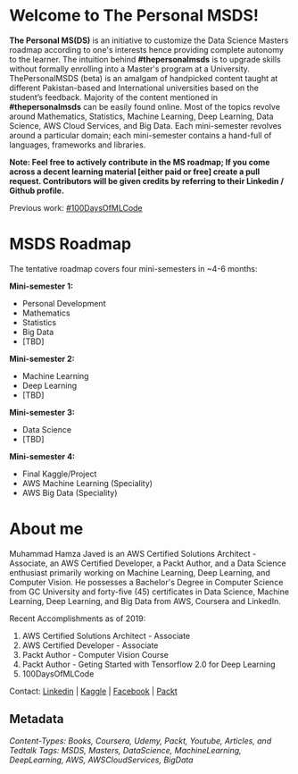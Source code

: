 # Welcome to The Personal MSDS!


**The Personal MS(DS)** is an initiative to customize the Data Science Masters roadmap according to one's interests hence providing complete autonomy to the learner. The intuition behind **#thepersonalmsds** is to upgrade skills without formally enrolling into a Master's program at a University. ThePersonalMSDS (beta) is an amalgam of handpicked content taught at different Pakistan-based and International universities based on the student’s feedback. Majority of the content mentioned in **#thepersonalmsds** can be easily found online. Most of the topics revolve around Mathematics, Statistics, Machine Learning, Deep Learning, Data Science, AWS Cloud Services, and Big Data. Each mini-semester revolves around a particular domain; each mini-semester contains a hand-full of languages, frameworks and libraries.

**Note: Feel free to actively contribute in the MS roadmap; If you come across a decent learning material [either paid or free] create a pull request. Contributors will be given credits by referring to their Linkedin / Github profile.**

Previous work: [#100DaysOfMLCode]([https://github.com/mhjhamza/100DaysOfMLCode](https://github.com/mhjhamza/100DaysOfMLCode))

# MSDS Roadmap
The tentative roadmap covers four mini-semesters in ~4-6 months:

**Mini-semester 1:**
-   Personal Development
-   Mathematics
-   Statistics
-   Big Data
- [TBD]

**Mini-semester 2:**

-   Machine Learning
-   Deep Learning
- [TBD]

**Mini-semester 3:**

-  Data Science
- [TBD]

**Mini-semester 4:**
-   Final Kaggle/Project
- AWS Machine Learning (Speciality)
- AWS Big Data (Speciality)

# About me
Muhammad Hamza Javed is an AWS Certified Solutions Architect - Associate, an AWS Certified Developer, a Packt Author, and a Data Science enthusiast primarily working on Machine Learning, Deep Learning, and Computer Vision. He possesses a Bachelor's Degree in Computer Science from GC University and forty-five (45) certificates in Data Science, Machine Learning, Deep Learning, and Big Data from AWS, Coursera and LinkedIn.

Recent Accomplishments as of 2019:  
1) AWS Certified Solutions Architect - Associate  
2) AWS Certified Developer - Associate  
3) Packt Author - Computer Vision Course  
4) Packt Author - Geting Started with Tensorflow 2.0 for Deep Learning
5) 100DaysOfMLCode


Contact: [Linkedin](http://linkedin.com/in/MuhammadHamzaJaved) | [Kaggle](https://www.kaggle.com/hamzajaved) | [Facebook](https://facebook.com/mhjhamza) | [Packt](https://www.packtpub.com/authors/muhammad-hamza-javed)



## Metadata
*Content-Types: Books, Coursera, Udemy, Packt, Youtube, Articles, and Tedtalk*
*Tags: MSDS, Masters, DataScience, MachineLearning, DeepLearning, AWS, AWSCloudServices, BigData*
